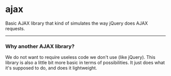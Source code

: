 ajax
====

Basic AJAX library that kind of simulates the way jQuery does AJAX requests.

---
### Why another AJAX library?
We do not want to require useless code we don't use (like jQuery). This library is also a little bit more basic in terms of possibilities. It just does what it's supposed to do, and does it lightweight.